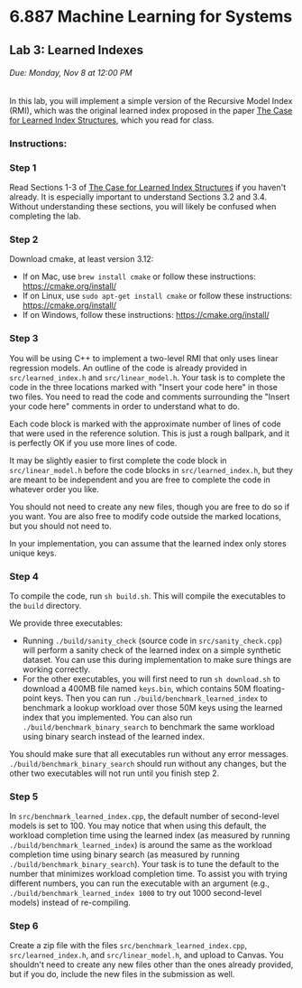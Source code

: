 # 6.887 Machine Learning for Systems
## Lab 3: Learned Indexes

###### Due: Monday, Nov 8 at 12:00 PM

In this lab, you will implement a simple version of the Recursive Model Index (RMI), which was the original learned index proposed in the paper [The Case for Learned Index Structures](https://arxiv.org/pdf/1712.01208.pdf), which you read for class.

### Instructions:

### Step 1

Read Sections 1-3 of [The Case for Learned Index Structures](https://arxiv.org/pdf/1712.01208.pdf) if you haven't already.
It is especially important to understand Sections 3.2 and 3.4.
Without understanding these sections, you will likely be confused when completing the lab.

### Step 2
Download cmake, at least version 3.12:
- If on Mac, use `brew install cmake` or follow these instructions: https://cmake.org/install/
- If on Linux, use `sudo apt-get install cmake` or follow these instructions: https://cmake.org/install/
- If on Windows, follow these instructions: https://cmake.org/install/

### Step 3

You will be using C++ to implement a two-level RMI that only uses linear regression models.
An outline of the code is already provided in `src/learned_index.h` and `src/linear_model.h`.
Your task is to complete the code in the three locations marked with "Insert your code here" in those two files.
You need to read the code and comments surrounding the "Insert your code here" comments in order to understand what to do.

Each code block is marked with the approximate number of lines of code that were used in the reference solution.
This is just a rough ballpark, and it is perfectly OK if you use more lines of code.

It may be slightly easier to first complete the code block in `src/linear_model.h` before the code blocks in `src/learned_index.h`, but they are meant to be independent and you are free to complete the code in whatever order you like.

You should not need to create any new files, though you are free to do so if you want.
You are also free to modify code outside the marked locations, but you should not need to.

In your implementation, you can assume that the learned index only stores unique keys.

### Step 4
To compile the code, run `sh build.sh`. This will compile the executables to the `build` directory.

We provide three executables:
- Running `./build/sanity_check` (source code in `src/sanity_check.cpp`) will perform a sanity check of the learned index on a simple synthetic dataset. You can use this during implementation to make sure things are working correctly.
- For the other executables, you will first need to run `sh download.sh` to download a 400MB file named `keys.bin`, which contains 50M floating-point keys.
Then you can run `./build/benchmark_learned_index` to benchmark a lookup workload over those 50M keys using the learned index that you implemented.
You can also run `./build/benchmark_binary_search` to benchmark the same workload using binary search instead of the learned index.

You should make sure that all executables run without any error messages. `./build/benchmark_binary_search` should run without any changes, but the other two executables will not run until you finish step 2.


### Step 5
In `src/benchmark_learned_index.cpp`, the default number of second-level models is set to 100.
You may notice that when using this default, the workload completion time using the learned index (as measured by running `./build/benchmark_learned_index`) is around the same as the workload completion time using binary search (as measured by running `./build/benchmark_binary_search`).
Your task is to tune the default to the number that minimizes workload completion time.
To assist you with trying different numbers, you can run the executable with an argument (e.g., `./build/benchmark_learned_index 1000` to try out 1000 second-level models) instead of re-compiling.

### Step 6
Create a zip file with the files `src/benchmark_learned_index.cpp`, `src/learned_index.h`, and `src/linear_model.h`, and upload to Canvas.
You shouldn't need to create any new files other than the ones already provided, but if you do, include the new files in the submission as well.
